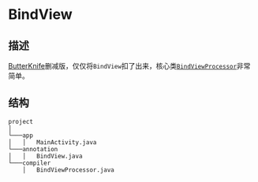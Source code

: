 # BindView

## 描述
[ButterKnife](https://github.com/JakeWharton/butterknife)删减版，仅仅将`BindView`扣了出来，核心类[`BindViewProcessor`](https://github.com/caohaoping/BindView/blob/master/compiler/src/main/java/com/peedeep/compiler/BindViewProcessor.java)非常简单。


## 结构

```
project
│
└───app
│   │   MainActivity.java
└───annotation
│   │   BindView.java
└───compiler
    │   BindViewProcessor.java
```